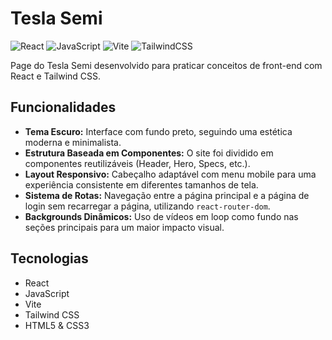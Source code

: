 # Tesla Semi

![React](https://img.shields.io/badge/react-%2320232a.svg?style=for-the-badge&logo=react&logoColor=%2361DAFB)
![JavaScript](https://img.shields.io/badge/javascript-%23323330.svg?style=for-the-badge&logo=javascript&logoColor=%23F7DF1E)
![Vite](https://img.shields.io/badge/vite-%23646CFF.svg?style=for-the-badge&logo=vite&logoColor=white)
![TailwindCSS](https://img.shields.io/badge/tailwindcss-%2306B6D4.svg?style=for-the-badge&logo=tailwindcss&logoColor=white)

Page do Tesla Semi desenvolvido para praticar conceitos de front-end com React e Tailwind CSS.

## Funcionalidades

- **Tema Escuro:** Interface com fundo preto, seguindo uma estética moderna e minimalista.
- **Estrutura Baseada em Componentes:** O site foi dividido em componentes reutilizáveis (Header, Hero, Specs, etc.).
- **Layout Responsivo:** Cabeçalho adaptável com menu mobile para uma experiência consistente em diferentes tamanhos de tela.
- **Sistema de Rotas:** Navegação entre a página principal e a página de login sem recarregar a página, utilizando `react-router-dom`.
- **Backgrounds Dinâmicos:** Uso de vídeos em loop como fundo nas seções principais para um maior impacto visual.

## Tecnologias

- React
- JavaScript
- Vite
- Tailwind CSS
- HTML5 & CSS3